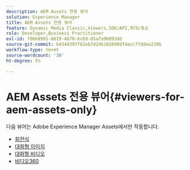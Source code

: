 ```yaml
---
description: AEM Assets 전용 뷰어
solution: Experience Manager
title: AEM Assets 전용 뷰어
feature: Dynamic Media Classic,Viewers,SDK/API,확대/축소
role: Developer,Business Practitioner
exl-id: f0668991-8619-4670-bc69-85a7a96893dd
source-git-commit: b4344397f82eb7d2d61020909f4acc7fddea210b
workflow-type: tm+mt
source-wordcount: '38'
ht-degree: 5%

---
```


# AEM Assets 전용 뷰어{#viewers-for-aem-assets-only}

다음 뷰어는 Adobe Experience Manager Assets에서만 작동합니다.

* [회전식](c-html5-aem-carousel/c-html5-aem-carousel.md)
* [대화형 이미지](c-html5-aem-interactive-images/c-html5-aem-interactive-images.md)
* [대화형 비디오](c-html5-aem-int-video/c-html5-aem-int-video.md)
* [비디오360](c-html5-aem-video360/c-html5-aem-video360.md)
